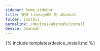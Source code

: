 ```yaml
---
sidebar: home_sidebar
title: 安装 LineageOS 到 ahannah
folder: install
permalink: /devices/ahannah/install
device: ahannah
---
```

{% include templates/device_install.md %}

